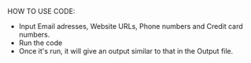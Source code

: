 HOW TO USE CODE:
- Input Email adresses, Website URLs, Phone numbers and Credit card numbers.
- Run the code
- Once it's run, it will give an output similar to that in the Output file.
